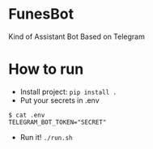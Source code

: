 # FunesBot
Kind of Assistant Bot Based on Telegram

# How to run
- Install project: `pip install .`
- Put your secrets in .env
```
$ cat .env
TELEGRAM_BOT_TOKEN="SECRET"
```
- Run it! `./run.sh`

